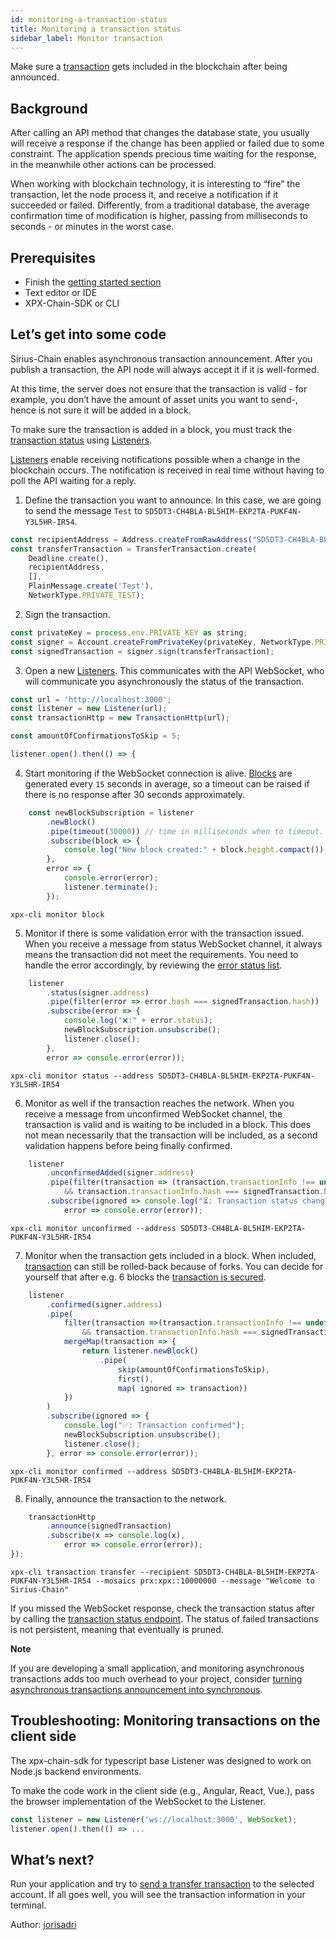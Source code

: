 ```yaml
---
id: monitoring-a-transaction-status
title: Monitoring a transaction status
sidebar_label: Monitor transaction
---
```

Make sure a [transaction](../../protocol/transaction.md) gets included in the blockchain after being announced.

## Background

After calling an API method that changes the database state, you usually will receive a response if the change has been applied or failed due to some constraint. The application spends precious time waiting for the response, in the meanwhile other actions can be processed.

When working with blockchain technology, it is interesting to “fire” the transaction, let the node process it, and receive a notification if it succeeded or failed. Differently, from a traditional database, the average confirmation time of modification is higher, passing from milliseconds to seconds - or minutes in the worst case.

## Prerequisites

- Finish the [getting started section](../../getting-started/setting-up-workstation.md)
- Text editor or IDE
- XPX-Chain-SDK or CLI

## Let’s get into some code

Sirius-Chain enables asynchronous transaction announcement. After you publish a transaction, the API node will always accept it if it is well-formed.

At this time, the server does not ensure that the transaction is valid - for example, you don’t have the amount of asset units you want to send-, hence is not sure it will be added in a block.

To make sure the transaction is added in a block, you must track the [transaction status](../../protocol/transaction.md) using [Listeners](../../rest-api/websockets.md).

[Listeners](../../rest-api/websockets.md) enable receiving notifications possible when a change in the blockchain occurs. The notification is received in real time without having to poll the API waiting for a reply.

1. Define the transaction you want to announce. In this case, we are going to send the message `Test` to `SD5DT3-CH4BLA-BL5HIM-EKP2TA-PUKF4N-Y3L5HR-IR54`.


<!--DOCUSAURUS_CODE_TABS-->
<!--TypeScript-->
```js
const recipientAddress = Address.createFromRawAddress("SD5DT3-CH4BLA-BL5HIM-EKP2TA-PUKF4N-Y3L5HR-IR54");
const transferTransaction = TransferTransaction.create(
    Deadline.create(),
    recipientAddress,
    [],
    PlainMessage.create('Test'),
    NetworkType.PRIVATE_TEST);
```

<!--END_DOCUSAURUS_CODE_TABS-->

2. Sign the transaction.

<!--DOCUSAURUS_CODE_TABS-->
<!--TypeScript-->
```js
const privateKey = process.env.PRIVATE_KEY as string;
const signer = Account.createFromPrivateKey(privateKey, NetworkType.PRIVATE_TEST);
const signedTransaction = signer.sign(transferTransaction);
```

<!--END_DOCUSAURUS_CODE_TABS-->

3. Open a new [Listeners](../../rest-api/websockets.md). This communicates with the API WebSocket, who will communicate you asynchronously the status of the transaction.

<!--DOCUSAURUS_CODE_TABS-->
<!--TypeScript-->
```js
const url = 'http://localhost:3000';
const listener = new Listener(url);
const transactionHttp = new TransactionHttp(url);

const amountOfConfirmationsToSkip = 5;

listener.open().then(() => {
```

<!--END_DOCUSAURUS_CODE_TABS-->

4. Start monitoring if the WebSocket connection is alive. [Blocks](../../protocol/block.md) are generated every `15` seconds in average, so a timeout can be raised if there is no response after 30 seconds approximately.

<!--DOCUSAURUS_CODE_TABS-->
<!--TypeScript-->
```js
    const newBlockSubscription = listener
        .newBlock()
        .pipe(timeout(30000)) // time in milliseconds when to timeout.
        .subscribe(block => {
            console.log("New block created:" + block.height.compact());
        },
        error => {
            console.error(error);
            listener.terminate();
        });
```

<!--Bash-->
```
xpx-cli monitor block
```

<!--END_DOCUSAURUS_CODE_TABS-->

5. Monitor if there is some validation error with the transaction issued. When you receive a message from status WebSocket channel, it always means the transaction did not meet the requirements. You need to handle the error accordingly, by reviewing the [error status list](../../rest-api/status-errors.md).

<!--DOCUSAURUS_CODE_TABS-->
<!--TypeScript-->
```js
    listener
        .status(signer.address)
        .pipe(filter(error => error.hash === signedTransaction.hash))
        .subscribe(error => {
            console.log("❌:" + error.status);
            newBlockSubscription.unsubscribe();
            listener.close();
        },
        error => console.error(error));
```

<!--Bash-->
```
xpx-cli monitor status --address SD5DT3-CH4BLA-BL5HIM-EKP2TA-PUKF4N-Y3L5HR-IR54
```

<!--END_DOCUSAURUS_CODE_TABS-->

6. Monitor as well if the transaction reaches the network. When you receive a message from unconfirmed WebSocket channel, the transaction is valid and is waiting to be included in a block. This does not mean necessarily that the transaction will be included, as a second validation happens before being finally confirmed.

<!--DOCUSAURUS_CODE_TABS-->
<!--TypeScript-->
```js
    listener
        .unconfirmedAdded(signer.address)
        .pipe(filter(transaction => (transaction.transactionInfo !== undefined
            && transaction.transactionInfo.hash === signedTransaction.hash)))
        .subscribe(ignored => console.log("⏳: Transaction status changed to unconfirmed"),
            error => console.error(error));
```

<!--Bash-->
```
xpx-cli monitor unconfirmed --address SD5DT3-CH4BLA-BL5HIM-EKP2TA-PUKF4N-Y3L5HR-IR54
```

<!--END_DOCUSAURUS_CODE_TABS-->

7. Monitor when the transaction gets included in a block. When included, [transaction](../../protocol/transaction.md) can still be rolled-back because of forks. You can decide for yourself that after e.g. 6 blocks the [transaction is secured](https://gist.github.com/aleixmorgadas/3d856d318e60f901be09dbd23467b374).

<!--DOCUSAURUS_CODE_TABS-->
<!--TypeScript-->
```js
    listener
        .confirmed(signer.address)
        .pipe(
            filter(transaction =>(transaction.transactionInfo !== undefined
                && transaction.transactionInfo.hash === signedTransaction.hash)),
            mergeMap(transaction => {
                return listener.newBlock()
                    .pipe(
                        skip(amountOfConfirmationsToSkip),
                        first(),
                        map( ignored => transaction))
            })
        )
        .subscribe(ignored => {
            console.log("✅: Transaction confirmed");
            newBlockSubscription.unsubscribe();
            listener.close();
        }, error => console.error(error));
```

<!--Bash-->
```
xpx-cli monitor confirmed --address SD5DT3-CH4BLA-BL5HIM-EKP2TA-PUKF4N-Y3L5HR-IR54
```

<!--END_DOCUSAURUS_CODE_TABS-->

8. Finally, announce the transaction to the network.

<!--DOCUSAURUS_CODE_TABS-->
<!--TypeScript-->
```js
    transactionHttp
        .announce(signedTransaction)
        .subscribe(x => console.log(x),
            error => console.error(error));
});
```

<!--Bash-->
```
xpx-cli transaction transfer --recipient SD5DT3-CH4BLA-BL5HIM-EKP2TA-PUKF4N-Y3L5HR-IR54 --mosaics prx:xpx::10000000 --message "Welcome to Sirius-Chain"
```

<!--END_DOCUSAURUS_CODE_TABS-->

If you missed the WebSocket response, check the transaction status after by calling the [transaction status endpoint](../../../endpoints#operation/getTransaction). The status of failed transactions is not persistent, meaning that eventually is pruned.

<div class=info>

**Note**

If you are developing a small application, and monitoring asynchronous transactions adds too much overhead to your project, consider [turning asynchronous transactions announcement into synchronous](../monitoring/turning-the-asynchronous-transaction-announcement-into-synchronous.md).

</div>

## Troubleshooting: Monitoring transactions on the client side

The xpx-chain-sdk for typescript base Listener was designed to work on Node.js backend environments.

To make the code work in the client side (e.g., Angular, React, Vue.), pass the browser implementation of the WebSocket to the Listener.

```js
const listener = new Listener('ws://localhost:3000', WebSocket);
listener.open().then(() => ...
```

## What’s next?

Run your application and try to [send a transfer transaction](../transaction/sending-a-transfer-transaction.html) to the selected account. If all goes well, you will see the transaction information in your terminal.

Author: [jorisadri](https://bcdocs.xpxsirius.io/guides/author/jorisadri.html)

